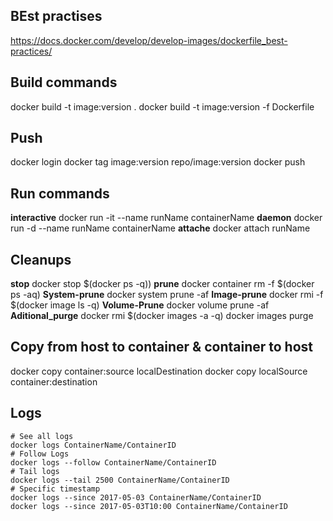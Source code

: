 ## BEst practises
https://docs.docker.com/develop/develop-images/dockerfile_best-practices/


## Build commands
docker build -t image:version .
docker build -t image:version -f Dockerfile

## Push
docker login
docker tag image:version repo/image:version
docker push

## Run commands
__interactive__ 	docker run -it --name runName containerName
__daemon__ 			docker run -d  --name runName containerName
__attache__			docker attach runName

## Cleanups

__stop__			docker stop $(docker ps -q))
__prune__			docker container rm -f $(docker ps -aq)
__System-prune__	docker system prune -af
__Image-prune__		docker rmi -f $(docker image ls -q)
__Volume-Prune__	docker volume prune -af
__Aditional_purge__	docker rmi $(docker images -a -q)
docker images purge



## Copy from host to container & container to host
docker copy container:source localDestination
docker copy localSource container:destination

## Logs
```
# See all logs
docker logs ContainerName/ContainerID
# Follow Logs
docker logs --follow ContainerName/ContainerID
# Tail logs
docker logs --tail 2500 ContainerName/ContainerID
# Specific timestamp
docker logs --since 2017-05-03 ContainerName/ContainerID
docker logs --since 2017-05-03T10:00 ContainerName/ContainerID
```

